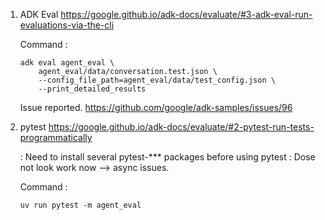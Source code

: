 
1. ADK Eval
    https://google.github.io/adk-docs/evaluate/#3-adk-eval-run-evaluations-via-the-cli

    Command : 
    ```
    adk eval agent_eval \
        agent_eval/data/conversation.test.json \
        --config_file_path=agent_eval/data/test_config.json \
        --print_detailed_results
    ```
    Issue reported.
    https://github.com/google/adk-samples/issues/96

2. pytest
    https://google.github.io/adk-docs/evaluate/#2-pytest-run-tests-programmatically

    : Need to install several pytest-*** packages before using pytest
    : Dose not look work now --> async issues. 

    Command :
    ```
    uv run pytest -m agent_eval
    ```